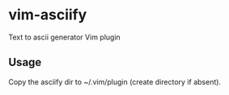 # vim-asciify
Text to ascii generator Vim plugin

## Usage
Copy the asciify dir to ~/.vim/plugin (create directory if absent).

